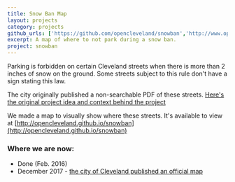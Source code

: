 ```yaml
---
title: Snow Ban Map 
layout: projects
category: projects
github_urls: ['https://github.com/opencleveland/snowban','http://www.opencleveland.org/snowban']
excerpt: A map of where to not park during a snow ban. 
project: snowban
---
```


Parking is forbidden on certain Cleveland streets when there is more than 2 inches of snow on the ground. Some streets subject to this rule don't have a sign stating this law. 

The city originally published a non-searchable PDF of these streets. [Here's the original project idea and context behind the project](https://github.com/opencleveland/general/issues/13) 

We made a map to visually show where these streets. It's available to view at [http://opencleveland.github.io/snowban](http://opencleveland.github.io/snowban)

### Where we are now: 
* Done (Feb. 2016)
* December 2017 - [the city of Cleveland published an official map](https://twitter.com/CityofCleveland/status/940587010452086785)
